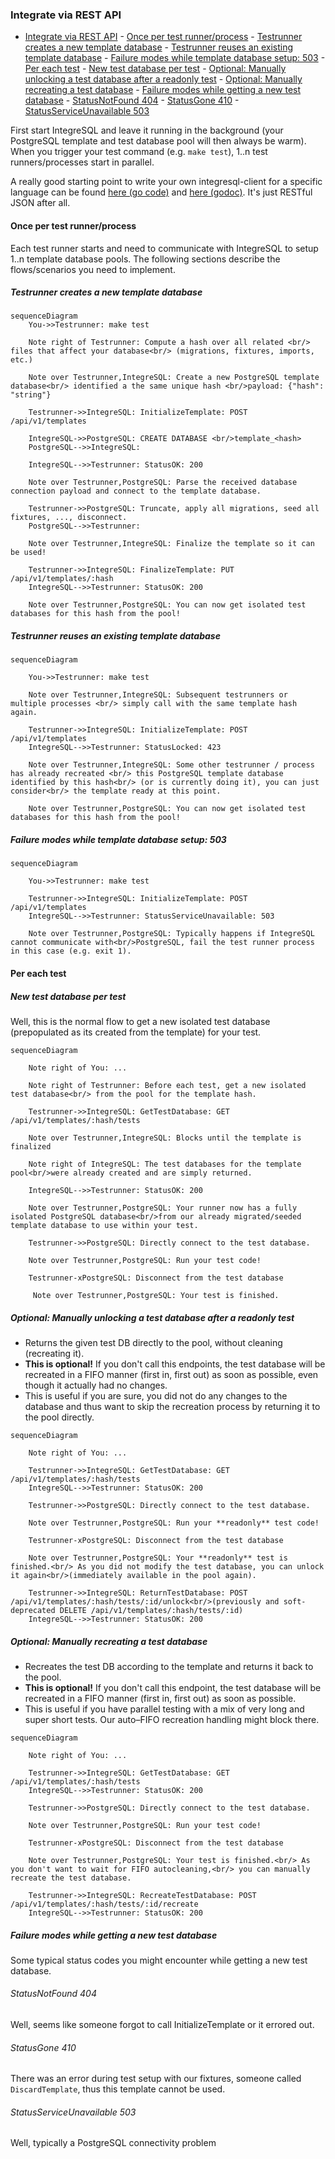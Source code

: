 <!-- 
This file contains [mermaid](https://mermaid.js.org) diagrams.

In VSCode:
* install `bierner.markdown-mermaid` to have easy preview.
* install `bpruitt-goddard.mermaid-markdown-syntax-highlighting` for syntax highlighting.

To Export:
* npm install -g @mermaid-js/mermaid-cli
* mmdc -i integration.template.md -o integration.md

Syntax, see https://mermaid.js.org/syntax/entityRelationshipDiagram.html
-->

### Integrate via REST API

- [Integrate via REST API](#integrate-via-rest-api)
      - [Once per test runner/process](#once-per-test-runnerprocess)
        - [Testrunner creates a new template database](#testrunner-creates-a-new-template-database)
        - [Testrunner reuses an existing template database](#testrunner-reuses-an-existing-template-database)
        - [Failure modes while template database setup: 503](#failure-modes-while-template-database-setup-503)
      - [Per each test](#per-each-test)
        - [New test database per test](#new-test-database-per-test)
        - [Optional: Manually unlocking a test database after a readonly test](#optional-manually-unlocking-a-test-database-after-a-readonly-test)
        - [Optional: Manually recreating a test database](#optional-manually-recreating-a-test-database)
        - [Failure modes while getting a new test database](#failure-modes-while-getting-a-new-test-database)
          - [StatusNotFound 404](#statusnotfound-404)
          - [StatusGone 410](#statusgone-410)
          - [StatusServiceUnavailable 503](#statusserviceunavailable-503)

First start IntegreSQL and leave it running in the background (your PostgreSQL template and test database pool will then always be warm). When you trigger your test command (e.g. `make test`), 1..n test runners/processes start in parallel.

A really good starting point to write your own integresql-client for a specific language can be found [here (go code)](https://github.com/allaboutapps/integresql-client-go/blob/master/client.go) and [here (godoc)](https://pkg.go.dev/github.com/allaboutapps/integresql-client-go?tab=doc). It's just RESTful JSON after all.

#### Once per test runner/process

Each test runner starts and need to communicate with IntegreSQL to setup 1..n template database pools. The following sections describe the flows/scenarios you need to implement.

##### Testrunner creates a new template database

```mermaid
sequenceDiagram
    You->>Testrunner: make test

    Note right of Testrunner: Compute a hash over all related <br/> files that affect your database<br/> (migrations, fixtures, imports, etc.)

    Note over Testrunner,IntegreSQL: Create a new PostgreSQL template database<br/> identified a the same unique hash <br/>payload: {"hash": "string"} 

    Testrunner->>IntegreSQL: InitializeTemplate: POST /api/v1/templates

    IntegreSQL->>PostgreSQL: CREATE DATABASE <br/>template_<hash>
    PostgreSQL-->>IntegreSQL: 

    IntegreSQL-->>Testrunner: StatusOK: 200

    Note over Testrunner,PostgreSQL: Parse the received database connection payload and connect to the template database.

    Testrunner->>PostgreSQL: Truncate, apply all migrations, seed all fixtures, ..., disconnect.
    PostgreSQL-->>Testrunner: 

    Note over Testrunner,IntegreSQL: Finalize the template so it can be used!

    Testrunner->>IntegreSQL: FinalizeTemplate: PUT /api/v1/templates/:hash
    IntegreSQL-->>Testrunner: StatusOK: 200

    Note over Testrunner,PostgreSQL: You can now get isolated test databases for this hash from the pool! 
```

##### Testrunner reuses an existing template database

```mermaid
sequenceDiagram

    You->>Testrunner: make test

    Note over Testrunner,IntegreSQL: Subsequent testrunners or multiple processes <br/> simply call with the same template hash again.

    Testrunner->>IntegreSQL: InitializeTemplate: POST /api/v1/templates
    IntegreSQL-->>Testrunner: StatusLocked: 423

    Note over Testrunner,IntegreSQL: Some other testrunner / process has already recreated <br/> this PostgreSQL template database identified by this hash<br/> (or is currently doing it), you can just consider<br/> the template ready at this point.

    Note over Testrunner,PostgreSQL: You can now get isolated test databases for this hash from the pool! 

```

##### Failure modes while template database setup: 503

```mermaid
sequenceDiagram

    You->>Testrunner: make test

    Testrunner->>IntegreSQL: InitializeTemplate: POST /api/v1/templates
    IntegreSQL-->>Testrunner: StatusServiceUnavailable: 503

    Note over Testrunner,PostgreSQL: Typically happens if IntegreSQL cannot communicate with<br/>PostgreSQL, fail the test runner process in this case (e.g. exit 1).

```

#### Per each test

##### New test database per test

Well, this is the normal flow to get a new isolated test database (prepopulated as its created from the template) for your test.

```mermaid
sequenceDiagram

    Note right of You: ...

    Note right of Testrunner: Before each test, get a new isolated test database<br/> from the pool for the template hash.

    Testrunner->>IntegreSQL: GetTestDatabase: GET /api/v1/templates/:hash/tests

    Note over Testrunner,IntegreSQL: Blocks until the template is finalized

    Note right of IntegreSQL: The test databases for the template pool<br/>were already created and are simply returned.

    IntegreSQL-->>Testrunner: StatusOK: 200

    Note over Testrunner,PostgreSQL: Your runner now has a fully isolated PostgreSQL database<br/>from our already migrated/seeded template database to use within your test.

    Testrunner->>PostgreSQL: Directly connect to the test database.

    Note over Testrunner,PostgreSQL: Run your test code!

    Testrunner-xPostgreSQL: Disconnect from the test database

     Note over Testrunner,PostgreSQL: Your test is finished.
```

##### Optional: Manually unlocking a test database after a readonly test

* Returns the given test DB directly to the pool, without cleaning (recreating it).
* **This is optional!** If you don't call this endpoints, the test database will be recreated in a FIFO manner (first in, first out) as soon as possible, even though it actually had no changes.
* This is useful if you are sure, you did not do any changes to the database and thus want to skip the recreation process by returning it to the pool directly.


```mermaid
sequenceDiagram

    Note right of You: ...

    Testrunner->>IntegreSQL: GetTestDatabase: GET /api/v1/templates/:hash/tests
    IntegreSQL-->>Testrunner: StatusOK: 200

    Testrunner->>PostgreSQL: Directly connect to the test database.

    Note over Testrunner,PostgreSQL: Run your **readonly** test code!

    Testrunner-xPostgreSQL: Disconnect from the test database

    Note over Testrunner,PostgreSQL: Your **readonly** test is finished.<br/> As you did not modify the test database, you can unlock it again<br/>(immediately available in the pool again).

    Testrunner->>IntegreSQL: ReturnTestDatabase: POST /api/v1/templates/:hash/tests/:id/unlock<br/>(previously and soft-deprecated DELETE /api/v1/templates/:hash/tests/:id) 
    IntegreSQL-->>Testrunner: StatusOK: 200
```

##### Optional: Manually recreating a test database

* Recreates the test DB according to the template and returns it back to the pool.
* **This is optional!** If you don't call this endpoint, the test database will be recreated in a FIFO manner (first in, first out) as soon as possible.
* This is useful if you have parallel testing with a mix of very long and super short tests. Our auto–FIFO recreation handling might block there.

```mermaid
sequenceDiagram

    Note right of You: ...

    Testrunner->>IntegreSQL: GetTestDatabase: GET /api/v1/templates/:hash/tests
    IntegreSQL-->>Testrunner: StatusOK: 200

    Testrunner->>PostgreSQL: Directly connect to the test database.

    Note over Testrunner,PostgreSQL: Run your test code!

    Testrunner-xPostgreSQL: Disconnect from the test database

    Note over Testrunner,PostgreSQL: Your test is finished.<br/> As you don't want to wait for FIFO autocleaning,<br/> you can manually recreate the test database.

    Testrunner->>IntegreSQL: RecreateTestDatabase: POST /api/v1/templates/:hash/tests/:id/recreate
    IntegreSQL-->>Testrunner: StatusOK: 200
```


##### Failure modes while getting a new test database

Some typical status codes you might encounter while getting a new test database.

###### StatusNotFound 404

Well, seems like someone forgot to call InitializeTemplate or it errored out.

###### StatusGone 410

There was an error during test setup with our fixtures, someone called `DiscardTemplate`, thus this template cannot be used.

###### StatusServiceUnavailable 503

Well, typically a PostgreSQL connectivity problem
